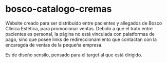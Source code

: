 # bosco-catalogo-cremas
Website creado para ser distribuído entre pacientes y allegados de Bosco Clínica Estética, para promocionar ventas. 
Debido a que el trato entre pacientes es personal, la página no está vinculada con palatformas de pago, sino que posee links de redireccionamiento que contactan con la encaragda de ventas de la pequeña empresa.

Es de diseño sensilo, pensado para el target al que está dirigido.
